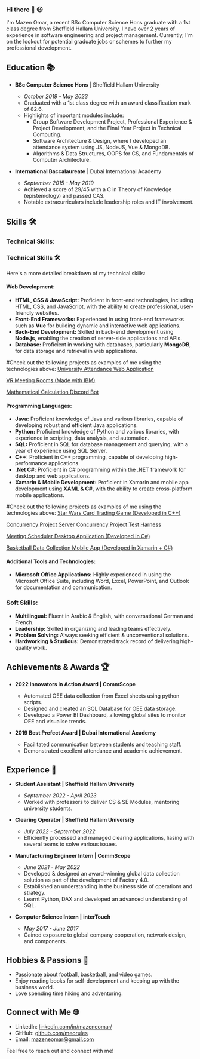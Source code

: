 ### Hi there 👋 😃

I'm Mazen Omar, a recent BSc Computer Science Hons graduate with a 1st class degree from Sheffield Hallam University. I have over 2 years of experience in software engineering and project management. Currently, I'm on the lookout for potential graduate jobs or schemes to further my professional development.

## Education 📚

- **BSc Computer Science Hons** | Sheffield Hallam University
  - *October 2019 - May 2023*
  - Graduated with a 1st class degree with an award classification mark of 82.6.
  - Highlights of important modules include:
    - Group Software Development Project, Professional Experience & Project Development, and the Final Year Project in Technical Computing.
    - Software Architecture & Design, where I developed an attendance system using JS, NodeJS, Vue & MongoDB.
    - Algorithms & Data Structures, OOPS for CS, and Fundamentals of Computer Architecture.

- **International Baccalaureate** | Dubai International Academy
  - *September 2015 - May 2019*
  - Achieved a score of 29/45 with a C in Theory of Knowledge (epistemology) and passed CAS.
  - Notable extracurriculars include leadership roles and IT involvement.

## Skills 🛠️

### Technical Skills:

### Technical Skills 🛠️

Here's a more detailed breakdown of my technical skills:

#### Web Development:

- **HTML, CSS & JavaScript:** Proficient in front-end technologies, including HTML, CSS, and JavaScript, with the ability to create professional, user-friendly websites.
- **Front-End Frameworks:** Experienced in using front-end frameworks such as **Vue** for building dynamic and interactive web applications.
- **Back-End Development:** Skilled in back-end development using **Node.js**, enabling the creation of server-side applications and APIs.
- **Database:** Proficient in working with databases, particularly **MongoDB**, for data storage and retrieval in web applications.

#Check out the following projects as examples of me using the technologies above:
[University Attendance Web Application](https://github.com/meorules/SecureAttendanceRegister)

[VR Meeting Rooms (Made with IBM) ](https://github.com/meorules/IBM-Groub-B-Project)

[Mathematical Calculation Discord Bot](https://github.com/meorules/Discord-Bot)

#### Programming Languages:

- **Java:** Proficient knowledge of Java and various libraries, capable of developing robust and efficient Java applications.
- **Python:** Proficient knowledge of Python and various libraries, with experience in scripting, data analysis, and automation. 
- **SQL:** Proficient in SQL for database management and querying, with a year of experience using SQL Server. 
- **C++:** Proficient in C++ programming, capable of developing high-performance applications.
- **.Net C#:** Proficient in C# programming within the .NET framework for desktop and web applications.
- **Xamarin & Mobile Development:** Proficient in Xamarin and mobile app development using **XAML & C#**, with the ability to create cross-platform mobile applications.

#Check out the following projects as examples of me using the technologies above:
[Star Wars Card Trading Game (Developed in C++)](https://github.com/meorules/StarWarsCardGame)

[Concurrency Project Server](https://github.com/meorules/CAPSServer)
[Concurrency Project Test Harness](https://github.com/meorules/CAPSTestHarness)

[Meeting Scheduler Desktop Application (Developed in C#)](https://github.com/meorules/Meeting-Scheduler)

[Basketball Data Collection Mobile App (Developed in Xamarin + C#) ](https://github.com/meorules/BasketballApp)

#### Additional Tools and Technologies:

- **Microsoft Office Applications:** Highly experienced in using the Microsoft Office Suite, including Word, Excel, PowerPoint, and Outlook for documentation and communication.

### Soft Skills:

- **Multilingual:** Fluent in Arabic & English, with conversational German and French.
- **Leadership:** Skilled in organizing and leading teams effectively.
- **Problem Solving:** Always seeking efficient & unconventional solutions.
- **Hardworking & Studious:** Demonstrated track record of delivering high-quality work.

## Achievements & Awards 🏆

- **2022 Innovators in Action Award | CommScope**
  - Automated OEE data collection from Excel sheets using python scripts.
  - Designed and created an SQL Database for OEE data storage.
  - Developed a Power BI Dashboard, allowing global sites to monitor OEE and visualise
    trends.

- **2019 Best Prefect Award | Dubai International Academy**
  - Facilitated communication between students and teaching staff.
  - Demonstrated excellent attendance and academic achievement.

## Experience 💼
- **Student Assistant | Sheffield Hallam University**
  - *September 2022 - April 2023*
  - Worked with professors to deliver CS & SE Modules, mentoring university students.

- **Clearing Operator | Sheffield Hallam University**
  - *July 2022 - September 2022*
  - Efficiently processed and managed clearing applications, liasing with several teams to solve various issues.

- **Manufacturing Engineer Intern | CommScope**
  - *June 2021 - May 2022*
  - Developed & designed an award-winning global data collection solution as part of the
    development of Factory 4.0. 
  - Established an understanding in the business side of operations and strategy.
  - Learnt Python, DAX and developed an advanced understanding of SQL.  

- **Computer Science Intern | interTouch**
  - *May 2017 - June 2017*
  - Gained exposure to global company cooperation, network design, and components.

## Hobbies & Passions 🌟

- Passionate about football, basketball, and video games.
- Enjoy reading books for self-development and keeping up with the business world.
- Love spending time hiking and adventuring.

## Connect with Me 🌐

- LinkedIn: [linkedin.com/in/mazeneomar/](https://www.linkedin.com/in/mazeneomar/)
- GitHub: [github.com/meorules](https://github.com/meorules)
- Email: mazeneomar@gmail.com

Feel free to reach out and connect with me!
